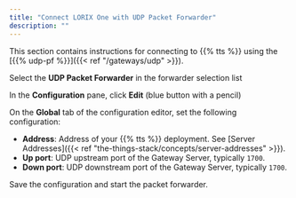 ```yaml
---
title: "Connect LORIX One with UDP Packet Forwarder"
description: ""
---
```


This section contains instructions for connecting to {{% tts %}} using the [{{% udp-pf %}}]({{< ref "/gateways/udp" >}}).

<!--more-->

Select the **UDP Packet Forwarder** in the forwarder selection list

In the **Configuration** pane, click **Edit** (blue button with a pencil)

On the **Global** tab of the configuration editor, set the following configuration:

- **Address**: Address of your {{% tts %}} deployment. See [Server Addresses]({{< ref "the-things-stack/concepts/server-addresses" >}}).
- **Up port**: UDP upstream port of the Gateway Server, typically `1700`.
- **Down port**: UDP downstream port of the Gateway Server, typically `1700`.


Save the configuration and start the packet forwarder.
